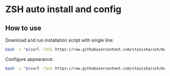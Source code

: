 ZSH auto install and config
==================================================
How to use
----------------------------
Download and run installation script with single line:
```bash
bash -c "$(curl -fsSL https://raw.githubusercontent.com/stasisha/zsh/master/install.sh)"
```

Configure appearance:
```bash
bash -c "$(curl -fsSL https://raw.githubusercontent.com/stasisha/zsh/master/appearance.sh)"
```
